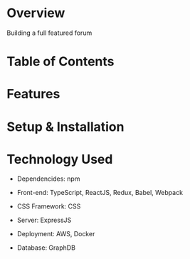 # Overview
Building a full featured forum

# Table of Contents

# Features

# Setup & Installation

# Technology Used
- Dependencides: npm

- Front-end: TypeScript, ReactJS, Redux, Babel, Webpack

- CSS Framework: CSS

- Server: ExpressJS

- Deployment: AWS, Docker

- Database: GraphDB
